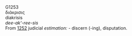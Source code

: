 <body>
  <p>G1253<br>  διάκρισις  <br> diakrisis  <br><i>dee-ak‘-ree-sis </i><br>From <a href="g1252.htm">1252</a>  judicial <i>estimation:</i> - discern (-ing), disputation.<br></p>
 </body>